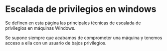 # Escalada de privilegios en windows

Se definen en esta página las principales técnicas de escalada de privilegios en máquinas Windows.

Se supone siempre que acabamos de comprometer una máquina y tenemos acceso a ella con un usuario de bajos privilegios.



